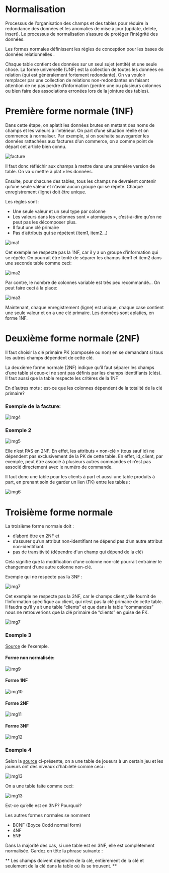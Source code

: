 # Normalisation


Processus de l’organisation des champs et des tables pour réduire la redondance des données et les anomalies de mise à jour (update, delete, insert). Le processus de normalisation s’assure de protéger l’intégrité des données.

Les formes normales définissent les règles de conception pour les bases de données relationnelles .

Chaque table contient des données sur un seul sujet (entité) et une seule chose. La forme universelle (UNF) est la collection de toutes les données en relation (qui est généralement fortement redondante). On va vouloir remplacer par une collection de relations non-redondantes en faisant attention de ne pas perdre d’information (perdre une ou plusieurs colonnes ou bien faire des associations erronées lors de la jointure des tables).


# Première forme normale (1NF)
Dans cette étape, on aplatit les données brutes en mettant des noms de champs et les valeurs à l’intérieur. On part d’une situation réelle et on commence à normaliser. Par exemple, si on souhaite sauvegarder les données rattachées aux factures d’un commerce, on a comme point de départ cet article bien connu.

![facture](img/facture.jpg)

Il faut donc réfléchir aux champs à mettre dans une première version de table. On va « mettre à plat » les données.

Ensuite, pour chacune des tables, tous les champs ne devraient contenir qu’une seule valeur et n’avoir aucun groupe qui se répète. Chaque enregistrement (ligne) doit être unique.

Les règles sont :
-	Une seule valeur et un seul type par colonne
-	Les valeurs dans les colonnes sont « atomiques », c’est-à-dire qu’on ne peut pas les décomposer plus.
-	Il faut une clé primaire
-	Pas d’attributs qui se répètent (item1, item2…)

![ima1](img/tab1.png)

Cet exemple ne respecte pas la 1NF, car il y a un groupe d’information qui se répète. On pourrait être tenté de séparer les champs item1 et item2 dans une seconde table comme ceci:

![ima2](img/tab2.png)

Par contre, le nombre de colonnes variable est très peu recommandé... On peut faire ceci à la place:

![ima3](img/tab3.png)

Maintenant, chaque enregistrement (ligne) est unique, chaque case contient une seule valeur et on a une clé primaire. Les données sont aplaties, en forme 1NF.

# Deuxième forme normale (2NF)

Il faut choisir la clé primaire PK (composée ou non) en se demandant si tous les autres champs dépendent de cette clé.

La deuxième forme normale (2NF) indique qu’il faut séparer les champs d’une table si ceux-ci ne sont pas définis par les champs identifiants (clés). Il faut aussi que la table respecte les critères de la 1NF

En d’autres mots : est-ce que les colonnes dépendent de la totalité de la clé primaire?


### Exemple de la facture:

![img4](img/tab4.png)

### Exemple 2

![img5](img/tab5.png)

Elle n’est PAS en 2NF. En effet, les attributs « non-clé » (tous sauf id) ne dépendent pas exclusivement de la PK de cette table. En effet, id_client, par exemple, peut être associé à plusieurs autres commandes et n’est pas associé directement avec le numéro de commande.

Il faut donc une table pour les clients à part et aussi une table produits à part, en prenant soin de garder un lien (FK) entre les tables :

![img6](img/tab6.png)

# Troisième forme normale

La troisième forme normale doit :
- d’abord être en 2NF et 
- s’assurer qu’un attribut non-identifiant ne dépend pas d’un autre attribut non-identifiant.
- pas de transitivité (dépendre d'un champ qui dépend de la clé)

Cela signifie que la modification d’une colonne non-clé pourrait entraîner le changement d’une autre colonne non-clé.

Exemple qui ne respecte pas la 3NF :

![img7](img/tab7.png)

Cet exemple ne respecte pas la 3NF, car le champs client_ville fournit de l’information spécifique au client, qui n’est pas la clé primaire de cette table. Il faudra qu’il y ait une table “clients” et que dans la table “commandes” nous ne retrouverions que la clé primaire de “clients” en guise de FK.

![img7](img/tab8.png)

### Exemple 3

[Source](https://www.guru99.com/fr/database-normalization.html) de l'exemple.

#### Forme non normalisée:

![img9](img/tab9.png)

#### Forme 1NF

![img10](img/tab10.png)

#### Forme 2NF

![img11](img/tab11.png)

#### Forme 3NF

![img12](img/tab12.png)


### Exemple 4

Selon la [source](https://www.youtube.com/watch?v=GFQaEYEc8_8) ci-présente, on a une table de joueurs à un certain jeu et les joueurs ont des niveaux d’habileté comme ceci :

![img13](img/tab13.png)

On a une table faite comme ceci:

![img13](img/tab14.png)


Est-ce qu’elle est en 3NF? Pourquoi?

Les autres formes normales se nomment 
-	BCNF (Boyce Codd normal form)
-	4NF
-	5NF

Dans la majorité des cas, si une table est en 3NF, elle est complètement normalisée. Gardez en tête la phrase suivante :

** Les champs doivent dépendre de la clé, entièrement de la clé et seulement de la clé dans la table où ils se trouvent. ** 

